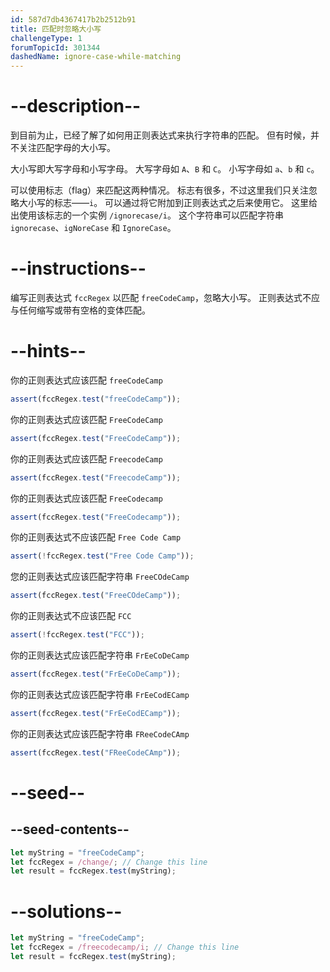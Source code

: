 ```yaml
---
id: 587d7db4367417b2b2512b91
title: 匹配时忽略大小写
challengeType: 1
forumTopicId: 301344
dashedName: ignore-case-while-matching
---
```


# --description--

到目前为止，已经了解了如何用正则表达式来执行字符串的匹配。 但有时候，并不关注匹配字母的大小写。

大小写即大写字母和小写字母。 大写字母如 `A`、`B` 和 `C`。 小写字母如 `a`、`b` 和 `c`。

可以使用标志（flag）来匹配这两种情况。 标志有很多，不过这里我们只关注忽略大小写的标志——`i`。 可以通过将它附加到正则表达式之后来使用它。 这里给出使用该标志的一个实例 `/ignorecase/i`。 这个字符串可以匹配字符串 `ignorecase`、`igNoreCase` 和 `IgnoreCase`。

# --instructions--

编写正则表达式 `fccRegex` 以匹配 `freeCodeCamp`，忽略大小写。 正则表达式不应与任何缩写或带有空格的变体匹配。

# --hints--

你的正则表达式应该匹配 `freeCodeCamp`

```js
assert(fccRegex.test("freeCodeCamp"));
```

你的正则表达式应该匹配 `FreeCodeCamp`

```js
assert(fccRegex.test("FreeCodeCamp"));
```

你的正则表达式应该匹配 `FreecodeCamp`

```js
assert(fccRegex.test("FreecodeCamp"));
```

你的正则表达式应该匹配 `FreeCodecamp`

```js
assert(fccRegex.test("FreeCodecamp"));
```

你的正则表达式不应该匹配 `Free Code Camp`

```js
assert(!fccRegex.test("Free Code Camp"));
```

您的正则表达式应该匹配字符串 `FreeCOdeCamp`

```js
assert(fccRegex.test("FreeCOdeCamp"));
```

你的正则表达式不应该匹配 `FCC`

```js
assert(!fccRegex.test("FCC"));
```

你的正则表达式应该匹配字符串 `FrEeCoDeCamp`

```js
assert(fccRegex.test("FrEeCoDeCamp"));
```

你的正则表达式应该匹配字符串 `FrEeCodECamp`

```js
assert(fccRegex.test("FrEeCodECamp"));
```

你的正则表达式应该匹配字符串 `FReeCodeCAmp`

```js
assert(fccRegex.test("FReeCodeCAmp"));
```

# --seed--

## --seed-contents--

```js
let myString = "freeCodeCamp";
let fccRegex = /change/; // Change this line
let result = fccRegex.test(myString);
```

# --solutions--

```js
let myString = "freeCodeCamp";
let fccRegex = /freecodecamp/i; // Change this line
let result = fccRegex.test(myString);
```
